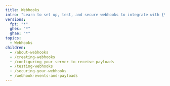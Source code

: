 ```yaml
---
title: Webhooks
intro: "Learn to set up, test, and secure webhooks to integrate with {% data variables.product.prodname_dotcom %}."
versions:
  fpt: "*"
  ghes: "*"
  ghae: "*"
topics:
  - Webhooks
children:
  - /about-webhooks
  - /creating-webhooks
  - /configuring-your-server-to-receive-payloads
  - /testing-webhooks
  - /securing-your-webhooks
  - /webhook-events-and-payloads
---
```

